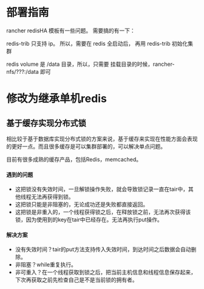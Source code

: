 # 部署指南

rancher redisHA 模板有一些问题。
需要搞的有一下：

redis-trib 只支持 ip。 所以，需要在 redis 全启动后， 再用 redis-trib 初始化集群

redis volume 是 /data 目录，所以，只需要 挂载目录的时候，rancher-nfs/???:/data 即可


# 修改为继承单机redis

## 基于缓存实现分布式锁
相比较于基于数据库实现分布式锁的方案来说，基于缓存来实现在性能方面会表现的更好一点。而且很多缓存是可以集群部署的，可以解决单点问题。

目前有很多成熟的缓存产品，包括Redis，memcached。

#### 遇到的问题
- 这把锁没有失效时间，一旦解锁操作失败，就会导致锁记录一直在tair中，其他线程无法再获得到锁。
- 这把锁只能是非阻塞的，无论成功还是失败都直接返回。
- 这把锁是非重入的，一个线程获得锁之后，在释放锁之前，无法再次获得该锁，因为使用到的key在tair中已经存在。无法再执行put操作。

#### 解决方案
- 没有失效时间？tair的put方法支持传入失效时间，到达时间之后数据会自动删除。
- 非阻塞？while重复执行。
- 非可重入？在一个线程获取到锁之后，把当前主机信息和线程信息保存起来，下次再获取之前先检查自己是不是当前锁的拥有者。